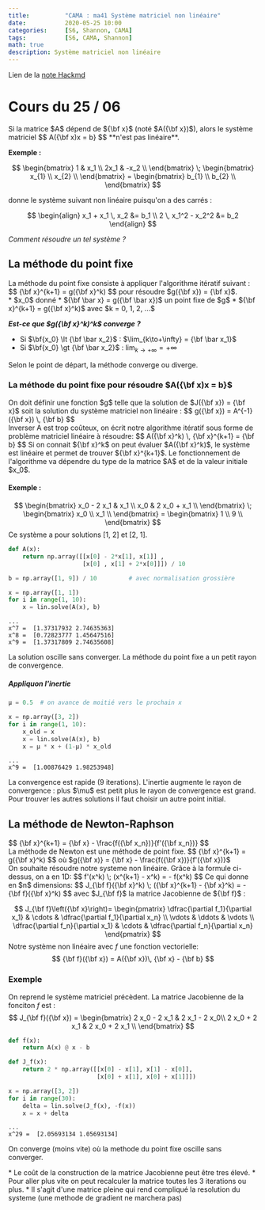 ```yaml
---
title:          "CAMA : ma41 Système matriciel non linéaire"
date:           2020-05-25 10:00
categories:     [S6, Shannon, CAMA]
tags:           [S6, CAMA, Shannon]
math: true
description: Système matriciel non linéaire
---
```

Lien de la [note Hackmd](https://hackmd.io/@lemasymasa/BJ8QNnfh8)
# Cours du 25 / 06

<div class="alert alert-info" role="alert" markdown="1">
Si la matrice $A$ dépend de ${\bf x}$ (noté $A({\bf x})$), alors le système matriciel 
$$
A({\bf x)x = b}
$$
**n'est pas linéaire**.
</div>

**Exemple :**

$$
\begin{bmatrix}
1 &  x_1 \\
2x_1 & -x_2 \\
\end{bmatrix}
\;
\begin{bmatrix}
x_{1} \\
x_{2} \\
\end{bmatrix} =
\begin{bmatrix}
b_{1} \\
b_{2} \\
\end{bmatrix}
$$

donne le système suivant non linéaire puisqu'on a des
carrés :

$$
\begin{align}
x_1 + x_1 \, x_2 &= b_1 \\
2 \, x_1^2  - x_2^2 &= b_2 
\end{align}
$$

*Comment résoudre un tel système ?*

## La méthode du point fixe
<div class="alert alert-info" role="alert" markdown="1">
La méthode du point fixe consiste à appliquer l'algorithme itératif suivant : 
$$
{\bf x}^{k+1} = g({\bf x}^k)
$$
pour résoudre $g({\bf x}) = {\bf x}$.
</div>
* $x_0$ donné
* ${\bf \bar x} = g({\bf \bar x})$ un point fixe de $g$
* ${\bf x}^{k+1} = g({\bf x}^k)$ avec $k = 0, 1, 2, ...$

***Est-ce que $g({\bf x}^k)^k$ converge ?***
* Si $\bf{x_0} \lt {\bf \bar x_2}$ : $\lim_{k\to+\infty} = {\bf \bar x_1}$
* Si $\bf{x_0} \gt {\bf \bar x_2}$ : $\lim_{k\to+\infty} = +\infty$
<div class="alert alert-warning" role="alert" markdown="1">
Selon le point de départ, la méthode converge ou diverge.
</div>

### La méthode du point fixe pour résoudre $A({\bf x)x = b}$
<div class="alert alert-danger" role="alert" markdown="1">
On doit définir une fonction $g$ telle que la solution de $J({\bf x}) = {\bf x}$ soit la solution du système matriciel non linéaire : 
$$
g({\bf x}) = A^{-1}({\bf x}) \, {\bf b}
$$
</div>
Inverser A est trop coûteux, on écrit notre algorithme itératif sous forme de problème matriciel linéaire à résoudre:
$$
A({\bf x}^k) \, {\bf x}^{k+1} = {\bf b}
$$
Si on connait ${\bf x}^k$ on peut évaluer $A({\bf x}^k)$, le système est linéaire et permet de trouver ${\bf x}^{k+1}$.
Le fonctionnement de l'algorithme va dépendre du type de la matrice $A$ et de la valeur initiale $x_0$.

#### Exemple :
$$
\begin{bmatrix}
x_0 - 2 x_1 &  x_1 \\
x_0 & 2 x_0 + x_1 \\
\end{bmatrix}
\;
\begin{bmatrix}
x_0 \\
x_1 \\
\end{bmatrix} =
\begin{bmatrix}
1 \\
9 \\
\end{bmatrix}
$$
Ce système a pour solutions [1, 2] et [2, 1].
``` python
def A(x):
    return np.array([[x[0] - 2*x[1], x[1]] ,
                     [x[0] , x[1] + 2*x[0]]]) / 10 

b = np.array([1, 9]) / 10         # avec normalisation grossière

x = np.array([1, 1])
for i in range(1, 10):
    x = lin.solve(A(x), b)
```
```
...
x^7 =  [1.37317932 2.74635363]
x^8 =  [0.72823777 1.45647516]
x^9 =  [1.37317809 2.74635608]
```
La solution oscille sans converger. La méthode du point fixe a un petit rayon de convergence.
##### Appliquon l'inertie
``` python
µ = 0.5  # on avance de moitié vers le prochain x

x = np.array([3, 2])
for i in range(1, 10):
    x_old = x
    x = lin.solve(A(x), b)
    x = µ * x + (1-µ) * x_old
```
```
...
x^9 =  [1.00876429 1.98253948]
```
<div class="alert alert-success" role="alert">
La convergence est rapide (9 iterations). L'inertie augmente le rayon de convergence : plus $\mu$ est petit plus le rayon de convergence est grand.
</div>
<div class="alert alert-info" role="alert" markdown="1">
Pour trouver les autres solutions il faut choisir un autre point initial.
</div>

## La méthode de Newton-Raphson
<div class="alert alert-danger" role="alert" markdown="1">
$$
{\bf x}^{k+1} = {\bf x} - \frac{f({\bf x_n})}{f'({\bf x_n})}
$$
</div>
<div class="alert alert-info" role="alert" markdown="1">
La méthode de Newton est une méthode de point fixe.
$$
{\bf x}^{k+1} = g({\bf x}^k)
$$
où $g({\bf x)} = {\bf x} - \frac{f({\bf x})}{f'({\bf x})}$
</div>
On souhaite résoudre notre systeme non linéaire. Grâce à la formule ci-dessus, on a en 1D:
$$
f'(x^k) \; (x^{k+1} - x^k) = - f(x^k)
$$
Ce qui donne en $n$ dimensions:
$$
J_{\bf f}({\bf x}^k) \; ({\bf x}^{k+1} - {\bf x}^k) =  - {\bf f}({\bf x}^k)
$$
avec $J_{\bf f}$ la matrice Jacobienne de ${\bf f}$ :

$$
J_{\bf f}\left({\bf x}\right)=
\begin{pmatrix} 
\dfrac{\partial f_1}{\partial x_1} & \cdots & \dfrac{\partial f_1}{\partial x_n} \\
\vdots & \ddots & \vdots \\
\dfrac{\partial f_n}{\partial x_1} & \cdots & \dfrac{\partial f_n}{\partial x_n}
\end{pmatrix}
$$
Notre système non linéaire avec $f$ une fonction vectorielle:
$$
{\bf f}({\bf x}) = A({\bf x})\, {\bf x} - {\bf b}
$$
### Exemple
On reprend le système matriciel précèdent. La matrice Jacobienne de la fonciton $f$ est : 
$$
J_{\bf f}({\bf x}) = 
\begin{bmatrix}
2 x_0 - 2 x_1 &  2 x_1  - 2 x_0\\
2 x_0 + 2 x_1 & 2 x_0 + 2 x_1 \\
\end{bmatrix}
$$
``` python
def f(x):
    return A(x) @ x - b

def J_f(x):
    return 2 * np.array([[x[0] - x[1], x[1] - x[0]],
                         [x[0] + x[1], x[0] + x[1]]])

x = np.array([3, 2])
for i in range(30):
    delta = lin.solve(J_f(x), -f(x))
    x = x + delta
```
```
...
x^29 =  [2.05693134 1.05693134]
```
On converge (moins vite) où la methode du point fixe oscille sans converger.
<div class="alert alert-warning" role="alert" markdown="1">
* Le coût de la construction de la matrice Jacobienne peut être tres élevé.
* Pour aller plus vite on peut recalculer la matrice toutes les 3 iterations ou plus.
* Il s'agit d'une matrice pleine qui rend compliqué la resolution du systeme (une methode de gradient ne marchera pas)
</div>